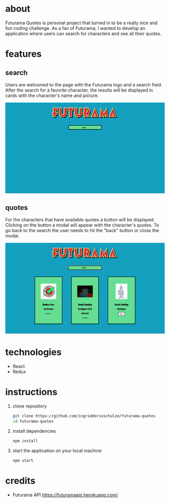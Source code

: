 # about

Futurama Quotes is personal project that turned in to be a really nice and fun coding challenge. As a fan of Futurama, I wanted to develop an application where users can search for characters and see all their quotes.

# features

## search

Users are welcomed to the page with the Futurama logo and a search field. After the search for a favorite character, the results will be displayed in cards with the character's name and picture.

![futurama quotes search gif](./assets/futurama-quotes1.gif)

## quotes

For the characters that have available quotes a button will be displayed. Clicking on the button a modal will appear with the character's quotes. To go back to the search the user needs to hit the "back" button or close the modal.

![futurama quotes search gif](./assets/futurama-quotes2.gif)

# technologies

- React
- Redux

# instructions

1.  clone repository

    ```bash
    git clone https://github.com/ingriddorioschulze/futurama-quotes
    cd futurama-quotes
    ```

2.  install dependencies

    ```bash
    npm install
    ```

3.  start the application on your local machine

    ```bash
    npm start
    ```

# credits

- Futurama API
  https://futuramaapi.herokuapp.com/
